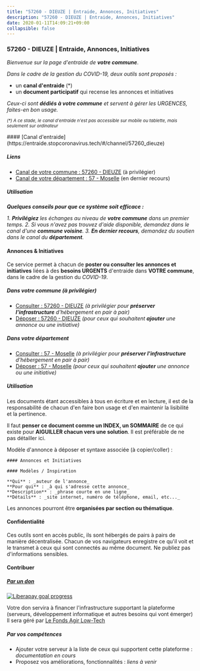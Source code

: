 ```yaml
---
title: "57260 - DIEUZE | Entraide, Annonces, Initiatives"
description: "57260 - DIEUZE | Entraide, Annonces, Initiatives"
date: 2020-01-11T14:09:21+09:00
collapsible: false
---
```


### 57260 - DIEUZE | Entraide, Annonces, Initiatives

_Bienvenue sur la page d'entraide de **votre commune**_.

_Dans le cadre de la gestion du COVID-19, deux outils sont proposés :_

- un **canal d'entraide** (*)
- un **document participatif** qui recense les annonces et initiatives

_Ceux-ci sont **dédiés à votre commune** et servent à gérer les URGENCES, faites-en bon usage._

<p><small><i>(*) A ce stade, le canal d'entraide n'est pas accessible sur mobile ou tablette, mais seulement sur ordinateur</i></small></p>
#### [Canal d'entraide](https://entraide.stopcoronavirus.tech/#/channel/57260_dieuze)

##### Liens

- [Canal de votre commune : 57260 	- DIEUZE](https://entraide.stopcoronavirus.tech/#/channel/57260_dieuze) (à privilégier)
- [Canal de votre département : 57 	- Moselle](https://entraide.stopcoronavirus.tech/#/channel/57_moselle) (en dernier recours)

##### Utilisation

_**Quelques conseils pour que ce système soit efficace :**_

_1. **Privilégiez** les échanges au niveau de **votre commune** dans un premier temps._
_2. Si vous n'avez pas trouvez d'aide disponible, demandez dans le canal d'une **commune voisine**._
_3. **En dernier recours**, demandez du soutien dans le canal du **département**._

#### Annonces & Initiatives


Ce service permet à chacun de **poster ou consulter les annonces et initiatives** liées à des **besoins
URGENTS** d'entraide dans **VOTRE commune**, dans le cadre de la gestion du _COVID-19_.

##### Dans votre commune (à privilégier)

- [Consulter : 57260 	- DIEUZE](https://docs.stopcoronavirus.tech/#/r/markdown/57260_dieuze/4XTTMGCzKWWFNUvcjnfgnDWaDN3ttwgDWhm7a6z4y2BbwsNtR) _(à privilégier pour **préserver l'infrastructure** d'hébergement en pair à pair)_
- [Déposer : 57260 	- DIEUZE](https://docs.stopcoronavirus.tech/#/w/markdown/57260_dieuze/4XTTMGCzKWWFNUvcjnfgnDWaDN3ttwgDWhm7a6z4y2BbwsNtR-K3TgTvPELAj8J9CeGhVxmyQbHTak7yobK7VjezsKTGkMuzBUASdKGpDuFKXqUt5xVzqk1pjvQ4cdfEVRkKiz8fbq6cm5bWvXF9Z6budJm3oUtAvXZYEuhPbHtCVp5E6KejfBX5VK) _(pour ceux qui souhaitent **ajouter** une annonce ou une initiative)_

##### Dans votre département

- [Consulter : 57 	- Moselle](https://docs.stopcoronavirus.tech/#/r/markdown/57_moselle/4XTTM9E5m1uQpFfoRvYAkHA7kgkSuJdFBSCmoLnZ6YvxmqAKj) _(à privilégier pour **préserver l'infrastructure** d'hébergement en pair à pair)_
- [Déposer : 57 	- Moselle](https://docs.stopcoronavirus.tech/#/w/markdown/57_moselle/4XTTM9E5m1uQpFfoRvYAkHA7kgkSuJdFBSCmoLnZ6YvxmqAKj-K3TgTxpsRhjGfb3pJqDaX4rYTLkyLoK3BLA4awBfhTSCoyNhResrhhmfsEF8aKnccedt5XoBzWeRYfKxQxNKv71ETcpGharLRE7rdgTKY3uSaW3Du2dz8v23YEY268mfYmweTFnR) _(pour ceux qui souhaitent **ajouter** une annonce ou une initiative)_


##### Utilisation

Les documents étant accessibles à tous en écriture et en lecture, il est de la
responsabilité de chacun d'en faire bon usage et d'en maintenir la lisibilité
et la pertinence.

Il faut **penser ce document comme un INDEX, un SOMMAIRE** de ce qui existe
pour **AIGUILLER chacun vers une solution**. Il est préférable de ne pas détailler ici.

Modèle d'annonce à déposer et syntaxe associée (à copier/coller) :

    #### Annonces et Initiatives

    #### Modèles / Inspiration

    **Qui** : _auteur de l'annonce_
    **Pour qui** : _à qui s'adresse cette annonce_
    **Description** : _phrase courte en une ligne_
    **Détails** : _site internet, numéro de téléphone, email, etc..._


Les annonces pourront être **organisées par section ou thématique**.

#### Confidentialité

Ces outils sont en accès public, ils sont hébergés de pairs à pairs de manière décentralisée.
Chacun de vos navigateurs enregistre ce qu'il voit et le transmet à ceux qui sont connectés au même document.
Ne publiez pas d'informations sensibles.

#### Contribuer

##### [Par un don](https://liberapay.com/StopCoronavirus.Tech/donate)

<a href="https://liberapay.com/StopCoronavirus.Tech/donate">
<img alt="Liberapay goal progress" src="https://img.shields.io/liberapay/goal/StopCoronavirus.Tech?color=orange&label=Objectif&style=for-the-badge"></img>
</a>

Votre don servira à financer l'infrastructure supportant la plateforme (serveurs, développement informatique et autres besoins qui vont émerger)
Il sera géré par [Le Fonds Agir Low-Tech](https://agir.lowtech.fr)

##### Par vos compétences

- Ajouter votre serveur à la liste de ceux qui supportent cette plateforme : _documentation en cours_
- Proposez vos améliorations, fonctionnalités : _liens à venir_

